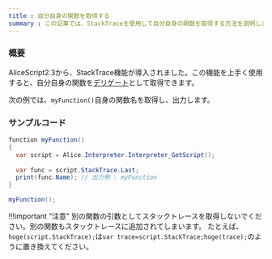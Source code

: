 ```yaml
---
title : 自分自身の関数を取得する
summary : この記事では、StackTraceを使用して自分自身の関数を取得する方法を説明します。
---
```


### 概要
AliceScript2.3から、StackTrace機能が導入されました。この機能を上手く使用すると、自分自身の関数を[デリゲート](../api/delegate/index.md)として取得できます。

次の例では、`myFunction()`自身の関数名を取得し、出力します。


### サンプルコード

```cs title="main.alice"
function myFunction()
{
  var script = Alice.Interpreter.Interpreter_GetScript();
  
  var func = script.StackTrace.Last;
  print(func.Name); // 出力例 : myFunction
}

myFunction();
```

!!!important "注意"
    別の関数の引数としてスタックトレースを取得しないでください。別の関数もスタックトレースに追加されてしまいます。
    たとえば、`hoge(script.StackTrace);`は`var trace=script.StackTrace;hoge(trace);`のように置き換えてください。